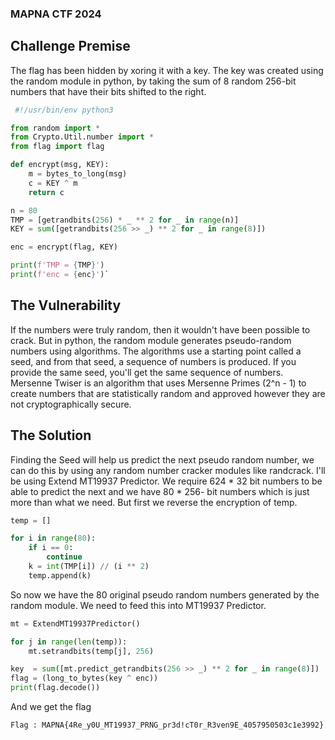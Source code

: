 ### MAPNA CTF 2024

## Challenge Premise

The flag has been hidden by xoring it with a key.
The key was created using the random module in python, by taking the sum of 8 random 256-bit numbers that have their bits shifted to the right.

```py
 #!/usr/bin/env python3

from random import *
from Crypto.Util.number import *
from flag import flag

def encrypt(msg, KEY):
	m = bytes_to_long(msg)
	c = KEY ^ m
	return c

n = 80
TMP = [getrandbits(256) * _ ** 2 for _ in range(n)]
KEY = sum([getrandbits(256 >> _) ** 2 for _ in range(8)]) 

enc = encrypt(flag, KEY)

print(f'TMP = {TMP}')
print(f'enc = {enc}')`

```
## The Vulnerability

If the numbers were truly random, then it wouldn't have been possible to crack. But in python, the random module generates pseudo-random numbers using algorithms. The algorithms use a starting point called a seed, and from that seed, a sequence of numbers is produced. If you provide the same seed, you'll get the same sequence of numbers.
Mersenne Twiser is an algorithm that uses Mersenne Primes (2^n - 1) to create numbers that are statistically random and approved however they are not cryptographically secure.

## The Solution

Finding the Seed will help us predict the next pseudo random number, we can do this by using any random number cracker modules like randcrack.
I'll be using Extend MT19937 Predictor.
We require 624 * 32 bit numbers to be able to predict the next and we have 80 * 256- bit numbers which is just more than what we need.
But first we reverse the encryption of temp.

```py
temp = []

for i in range(80):
    if i == 0:
        continue
    k = int(TMP[i]) // (i ** 2)
    temp.append(k)
```

So now we have the 80 original pseudo random numbers generated by the random module. We need to feed this into MT19937 Predictor.

```py
mt = ExtendMT19937Predictor()

for j in range(len(temp)):
    mt.setrandbits(temp[j], 256)

key  = sum([mt.predict_getrandbits(256 >> _) ** 2 for _ in range(8)])
flag = (long_to_bytes(key ^ enc))
print(flag.decode())
```

And we get the flag
```
Flag : MAPNA{4Re_y0U_MT19937_PRNG_pr3d!cT0r_R3ven9E_4057950503c1e3992}
```
